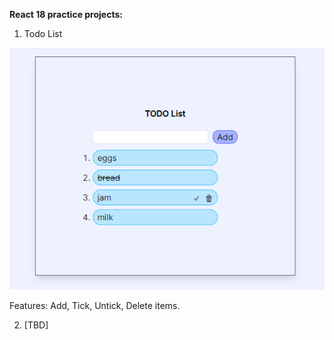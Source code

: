 **React 18 practice projects:**

1. Todo List
   
![alt text](/screens/react18-todo-list.PNG)

Features: Add, Tick, Untick, Delete items.

2. [TBD]
